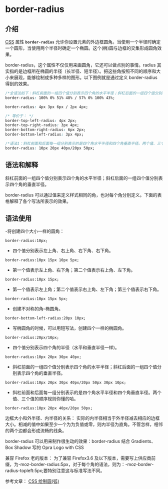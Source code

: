 # border-radius

## 介绍

[CSS](https://developer.mozilla.org/zh-CN/docs/Web/CSS) 属性 **`border-radius`** 允许你设置元素的外边框圆角。当使用一个半径时确定一个圆形，当使用两个半径时确定一个椭圆。这个(椭)圆与边框的交集形成圆角效果。

border-radius，这个属性不仅仅用来画圆角，它还可以做点别的事情。radius 其实指的是边框所在椭圆的半径（长半径、短半径）。把这些角按照不同的顺序和大小来展现，能够绘制成多种多样的图形。以下图例就是通过定义 border-radius 得到的效果。

```css
/*全语法如下：斜杠前面的一组四个值分别表示四个角的水平半径；斜杠后面的一组四个值分别表示四个角的垂直半*/
border-radius: 100% 0% 51% 48% / 57% 0% 100% 43%;

border-radius: 4px 3px 6px / 2px 4px;

/* 等价于： */
border-top-left-radius: 4px 2px;
border-top-right-radius: 3px 4px;
border-bottom-right-radius: 6px 2px;
border-bottom-left-radius: 3px 4px;

/*语法1：斜杠前面和后面每一组分别表示的是四个角水平半径和四个角垂直半径。两个值、三个值的顺序规则你懂的哈。*/
border-radius: 10px 20px 40px/20px 50px;
```

## 语法和解释

斜杠前面的一组四个值分别表示四个角的水平半径；斜杠后面的一组四个值分别表示四个角的垂直半径。

border-radius 可以通过值来定义样式相同的角，也对每个角分别定义。下面的表格解释了各个写法所表示的效果。

## 语法使用

-将创建四个大小一样的圆角：

`border-radius:10px;`

- 四个值分别表示左上角、右上角、右下角、右下角。

`border-radius:10px 15px 10px 5px;`

- 第一个值表示左上角、右下角；第二个值表示右上角、左下角。

`border-radius:10px 15px;`

- 第一个值表示左上角；第二个值表示右上角、左下角；第三个值表示右下角。

`border-radius:10px 15px 5px;`

- 创建不对称的角–椭圆角。

`border-bottom-left-radius:20px 10px;`

- 写椭圆角的时候，可以用短写法，创建四个一样的椭圆角。

`border-radius:20px/10px;`

- 四个值分别表示四个角的半径（水平和垂直半径一样)。

`border-radius:10px 20px 30px 40px;`

- 斜杠前面的一组四个值分别表示四个角的水平半径；斜杠后面的一组四个值分别表示四个角的垂直半径。

`border-radius:10px 20px 30px 40px/20px 50px 30px 10px;`

- 斜杠前面和后面每一组分别表示的是四个角水平半径和四个角垂直半径。两个值、三个值的顺序规则你懂的哈。

`border-radius:10px 20px 40px/20px 50px;`

边框大小和外半径、内半径的关系： 实际的内半径相当于外半径减去相应的边框大小。相减的值中如果至少一个为为负值或零，则内半径为直角。不管怎样，相邻的两个边都会形成流畅的线条。

border-radius 可以用来制作很生动的效果：border-radius 结合 Gradients、Box Shadow 写的 Opra Logo with CSS

兼容 Firefox 老的版本： 为了兼容 Firefox3.6 及以下版本，需要写上供应商前缀，为-moz-border-radius:5px，对于每个角的语法，则为：-moz-border-radius-topleft:5px;要特别注意这与标准写法不同。

参考文章：
[CSS 绘制圆(弧)](http://www.yanhuangxueyuan.com/html5/circle.html)
